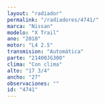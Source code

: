 ```yaml
---
layout: "radiador"
permalink: "/radiadores/4741/"
marca: "Nissan"
modelo: "X Trail"
ano: "2010"
motor: "L4 2.5"
transmision: "Automática"
parte: "21400JG300"
clima: "Con clima"
alto: "17 3/4"
ancho: "27"
observaciones: ""
id: "4741"
---
```


